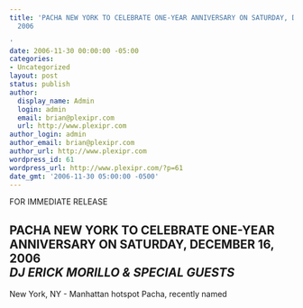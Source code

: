 ```yaml
---
title: 'PACHA NEW YORK TO CELEBRATE ONE-YEAR ANNIVERSARY ON SATURDAY, DECEMBER 16,
  2006

'
date: 2006-11-30 00:00:00 -05:00
categories:
- Uncategorized
layout: post
status: publish
author:
  display_name: Admin
  login: admin
  email: brian@plexipr.com
  url: http://www.plexipr.com
author_login: admin
author_email: brian@plexipr.com
author_url: http://www.plexipr.com
wordpress_id: 61
wordpress_url: http://www.plexipr.com/?p=61
date_gmt: '2006-11-30 05:00:00 -0500'
---
```


<p>FOR IMMEDIATE RELEASE</p>
<h2>PACHA NEW YORK TO CELEBRATE ONE-YEAR ANNIVERSARY ON SATURDAY, DECEMBER 16, 2006<br />
<i>DJ ERICK MORILLO & SPECIAL GUESTS</i></h2>
<p>New York, NY - Manhattan hotspot Pacha, recently named <b><i></p>

